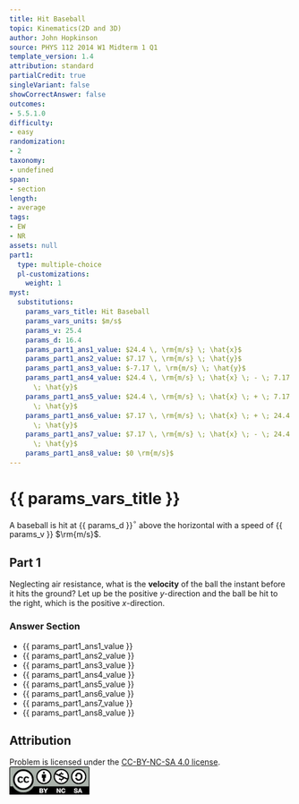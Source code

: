 ```yaml
---
title: Hit Baseball
topic: Kinematics(2D and 3D)
author: John Hopkinson
source: PHYS 112 2014 W1 Midterm 1 Q1
template_version: 1.4
attribution: standard
partialCredit: true
singleVariant: false
showCorrectAnswer: false
outcomes:
- 5.5.1.0
difficulty:
- easy
randomization:
- 2
taxonomy:
- undefined
span:
- section
length:
- average
tags:
- EW
- NR
assets: null
part1:
  type: multiple-choice
  pl-customizations:
    weight: 1
myst:
  substitutions:
    params_vars_title: Hit Baseball
    params_vars_units: $m/s$
    params_v: 25.4
    params_d: 16.4
    params_part1_ans1_value: $24.4 \, \rm{m/s} \; \hat{x}$
    params_part1_ans2_value: $7.17 \, \rm{m/s} \; \hat{y}$
    params_part1_ans3_value: $-7.17 \, \rm{m/s} \; \hat{y}$
    params_part1_ans4_value: $24.4 \, \rm{m/s} \; \hat{x} \; - \; 7.17 \, \rm{m/s}
      \; \hat{y}$
    params_part1_ans5_value: $24.4 \, \rm{m/s} \; \hat{x} \; + \; 7.17 \, \rm{m/s}
      \; \hat{y}$
    params_part1_ans6_value: $7.17 \, \rm{m/s} \; \hat{x} \; + \; 24.4 \, \rm{m/s}
      \; \hat{y}$
    params_part1_ans7_value: $7.17 \, \rm{m/s} \; \hat{x} \; - \; 24.4 \, \rm{m/s}
      \; \hat{y}$
    params_part1_ans8_value: $0 \rm{m/s}$
---
```

# {{ params_vars_title }}
A baseball is hit at {{ params_d }}$^\circ$ above the horizontal with a speed of {{ params_v }} $\rm{m/s}$.

## Part 1

Neglecting air resistance, what is the **velocity** of the ball the instant before it hits the ground? Let up be the positive $y$-direction and the ball be hit to the right, which is the positive $x$-direction.

### Answer Section

- {{ params_part1_ans1_value }}
- {{ params_part1_ans2_value }}
- {{ params_part1_ans3_value }}
- {{ params_part1_ans4_value }}
- {{ params_part1_ans5_value }}
- {{ params_part1_ans6_value }}
- {{ params_part1_ans7_value }}
- {{ params_part1_ans8_value }}

## Attribution

Problem is licensed under the [CC-BY-NC-SA 4.0 license](https://creativecommons.org/licenses/by-nc-sa/4.0/).<br> ![The Creative Commons 4.0 license requiring attribution-BY, non-commercial-NC, and share-alike-SA license.](https://raw.githubusercontent.com/firasm/bits/master/by-nc-sa.png)